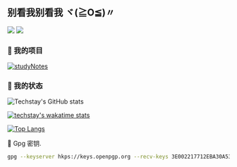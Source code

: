 ## 别看我别看我 ヾ(≧O≦)〃

![](https://komarev.com/ghpvc/?username=techstay&style=flat-square&color=blueviolet)
[![](https://img.shields.io/badge/blog-techstay.life-orange)](https://techstay.life)

### 📖 我的项目

[![studyNotes](https://github-readme-stats.vercel.app/api/pin/?username=techstay&repo=studyNotes)](https://github.com/techstay/studyNotes)

### 🎨 我的状态

![Techstay's GitHub stats](https://github-readme-stats.vercel.app/api?username=techstay&show_icons=true)

[![techstay's wakatime stats](https://github-readme-stats.vercel.app/api/wakatime?username=techstay)](https://github.com/techstay)

[![Top Langs](https://github-readme-stats.vercel.app/api/top-langs/?username=techstay&hide=javascript,html&show_icons=true&layout=compact)](https://github.com/anuraghazra/github-readme-stats)

🔑 Gpg 密钥.

```sh
gpg --keyserver hkps://keys.openpgp.org --recv-keys 3E002217712EBA30A53D485F7CDDF9CBDDF9BF2E
```
